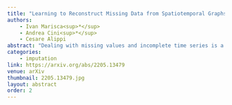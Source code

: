 ```yaml
---
title: "Learning to Reconstruct Missing Data from Spatiotemporal Graphs with Sparse Observations"
authors:
    - Ivan Marisca<sup>*</sup>
    - Andrea Cini<sup>*</sup>
    - Cesare Alippi
abstract: "Dealing with missing values and incomplete time series is a labor-intensive, tedious, inevitable task when handling data coming from real-world applications. Effective spatio-temporal representations would allow imputation methods to reconstruct missing temporal data by exploiting information coming from sensors at different locations. However, standard methods fall short in capturing the nonlinear time and space dependencies existing within networks of interconnected sensors and do not take full advantage of the available - and often strong - relational information. Notably, most state-of-the-art imputation methods based on deep learning do not explicitly model relational aspects and, in any case, do not exploit processing frameworks able to adequately represent structured spatio-temporal data. Conversely, graph neural networks have recently surged in popularity as both expressive and scalable tools for processing sequential data with relational inductive biases. In this work, we present the first assessment of graph neural networks in the context of multivariate time series imputation. In particular, we introduce a novel graph neural network architecture, named GRIN, which aims at reconstructing missing data in the different channels of a multivariate time series by learning spatio-temporal representations through message passing. Empirical results show that our model outperforms state-of-the-art methods in the imputation task on relevant real-world benchmarks with mean absolute error improvements often higher than 20%."
categories:
    - imputation
link: https://arxiv.org/abs/2205.13479
venue: arXiv
thumbnail: 2205.13479.jpg
layout: abstract
order: 2
---
```

